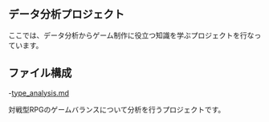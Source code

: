 ## データ分析プロジェクト
ここでは、データ分析からゲーム制作に役立つ知識を学ぶプロジェクトを行なっています。

## ファイル構成
-[type_analysis.md](type_analysis.md/)

対戦型RPGのゲームバランスについて分析を行うプロジェクトです。

